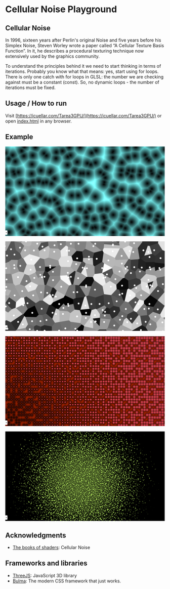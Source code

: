 # Cellular Noise Playground

## Cellular Noise

In 1996, sixteen years after Perlin's original Noise and five years before his Simplex Noise, Steven Worley wrote a paper called “A Cellular Texture Basis Function”. In it, he describes a procedural texturing technique now extensively used by the graphics community.

To understand the principles behind it we need to start thinking in terms of iterations. Probably you know what that means: yes, start using for loops. There is only one catch with for loops in GLSL: the number we are checking against must be a constant (const). So, no dynamic loops - the number of iterations must be fixed.

## Usage / How to run

Visit [https://icuellar.com/Tarea3GPU/](https://icuellar.com/Tarea3GPU/) or open [index.html](https://github.com/Kuellar/Tarea3GPU/blob/master/index.html) in any browser.

## Example

![example1](https://github.com/Kuellar/Tarea3GPU/blob/master/album/photo1.png)

![example2](https://github.com/Kuellar/Tarea3GPU/blob/master/album/photo2.png)

![example3](https://github.com/Kuellar/Tarea3GPU/blob/master/album/photo3.png)

![example4](https://github.com/Kuellar/Tarea3GPU/blob/master/album/photo4.png)

## Acknowledgments
- [The books of shaders](https://thebookofshaders.com/12/): Cellular Noise

## Frameworks and libraries
- [ThreeJS](https://threejs.org/): JavaScript 3D library
- [Bulma](https://bulma.io/): The modern CSS framework that just works.
